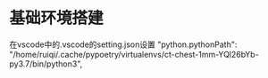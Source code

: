 # 基础环境搭建

在vscode中的.vscode的setting.json设置
"python.pythonPath": "/home/ruiqi/.cache/pypoetry/virtualenvs/ct-chest-1mm-YQl26bYb-py3.7/bin/python3",
